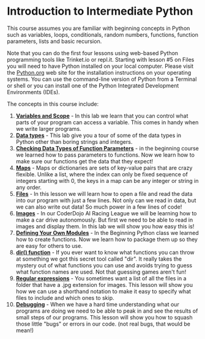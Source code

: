# Introduction to Intermediate Python

This course assumes you are familiar with beginning concepts in Python such as variables, loops, conditionals, random numbers, functions, function parameters, lists and basic recursion.

Note that you can do the first four lessons using web-based Python programming tools like Trinket.io or repl.it.  Starting with lesson #5 on Files you will need to have Python installed on your local computer.  Please visit the [Python.org](http://python.org) web site for the installation instructions on your operating systems.  You can use the command-line version of Python from a Terminal or shell or you can install one of the Python Integrated Development Environments (IDEs).

The concepts in this course include:

1. [**Variables and Scope**](./01-variables-scope.md) - In this lab we learn that you can control what parts of your program can access a variable.  This comes in handy when we write larger programs.
2. [**Data types**](./02-data-types.md) - This lab give you a tour of some of the data types in Python other than boring strings and integers.
3. [**Checking Data Types of Function Parameters**](./03-data-type-validation.md) - in the beginning course we learned how to pass parameters to functions.  Now we learn how to make sure our functions get the data that they expect!
4. [**Maps**](./04-maps.md) - Maps or dictionaries are sets of key-value pairs that are crazy flexible.  Unlike a list, where the index can only be fixed sequence of integers starting with 0, the keys in a map can be any integer or string in any order.
5. [**Files**](./05-files.md) - In this lesson we will learn how to open a file and read the data into our program with just a few lines.  Not only can we read in data, but we can also write out data!  So much power in a few lines of code!
6. [**Images**](./06-images.md) - In our CoderDojo AI Racing League we will be learning how to make a car drive autonomously.  But first we need to be able to read in images and display them.  In this lab we will show you how easy this is!
7. [**Defining Your Own Modules**](./modules.md) - In the Beginning Python class we learned how to create functions.  Now we learn how to package them up so they are easy for others to use.
8. [**dir() function**](./dir.md) - If you ever want to know what functions you can throw at something we got this secret tool called "dir".  It really takes the mystery out of what functions you can use and avoids trying to guess what function names are used.  Not that guessing games aren't fun!
9. [**Regular expressions**](./regex.md) - You sometimes want a list of all the files in a folder that have a .jpg extension for images.  This lesson will show you how we can use a shorthand notation to make it easy to specify what files to include and which ones to skip.
10. [**Debugging**](./debugging.md) - When we have a hard time understanding what our programs are doing we need to be able to peak in and see the results of small steps of our programs.  This lesson will show you how to squash those little "bugs" or errors in our code.  (not real bugs, that would be mean!)




